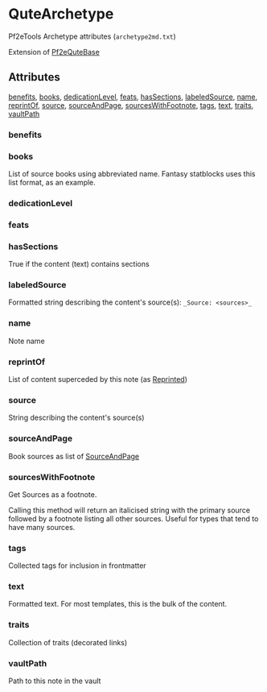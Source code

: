 # QuteArchetype

Pf2eTools Archetype attributes (`archetype2md.txt`)

Extension of [Pf2eQuteBase](Pf2eQuteBase.md)

## Attributes

[benefits](#benefits), [books](#books), [dedicationLevel](#dedicationlevel), [feats](#feats), [hasSections](#hassections), [labeledSource](#labeledsource), [name](#name), [reprintOf](#reprintof), [source](#source), [sourceAndPage](#sourceandpage), [sourcesWithFootnote](#sourceswithfootnote), [tags](#tags), [text](#text), [traits](#traits), [vaultPath](#vaultpath)

### benefits


### books

List of source books using abbreviated name. Fantasy statblocks uses this list format, as an example.

### dedicationLevel


### feats


### hasSections

True if the content (text) contains sections

### labeledSource

Formatted string describing the content's source(s): `_Source: <sources>_`

### name

Note name

### reprintOf

List of content superceded by this note (as [Reprinted](../Reprinted.md))

### source

String describing the content's source(s)

### sourceAndPage

Book sources as list of [SourceAndPage](../SourceAndPage.md)

### sourcesWithFootnote

Get Sources as a footnote.

Calling this method will return an italicised string with the primary source
followed by a footnote listing all other sources. Useful for types
that tend to have many sources.

### tags

Collected tags for inclusion in frontmatter

### text

Formatted text. For most templates, this is the bulk of the content.

### traits

Collection of traits (decorated links)

### vaultPath

Path to this note in the vault
